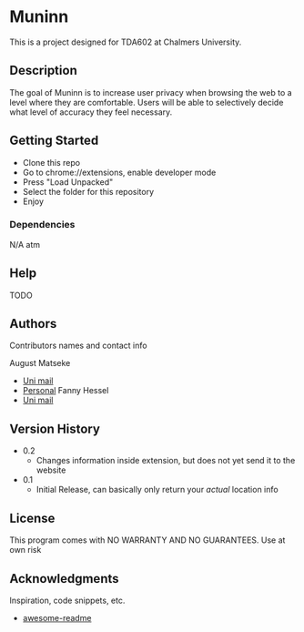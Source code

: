 # Muninn

This is a project designed for TDA602 at Chalmers University.

## Description

The goal of Muninn is to increase user privacy when browsing the web to a level where they are comfortable. Users will be able to selectively decide what level of accuracy they feel necessary. 

## Getting Started

* Clone this repo
* Go to chrome://extensions, enable developer mode
* Press "Load Unpacked"
* Select the folder for this repository
* Enjoy

### Dependencies

N/A atm


## Help

TODO

## Authors

Contributors names and contact info

August Matseke
* [Uni mail](augustma@chalmers.se)
* [Personal](august.milo123@gmail.com)
Fanny Hessel
* [Uni mail](fannyhes@chalmers.se)

## Version History

* 0.2
  * Changes information inside extension, but does not yet send it to the website
* 0.1
  * Initial Release, can basically only return your *actual* location info

## License

This program comes with NO WARRANTY AND NO GUARANTEES. Use at own risk

## Acknowledgments

Inspiration, code snippets, etc.
* [awesome-readme](https://gist.github.com/DomPizzie/7a5ff55ffa9081f2de27c315f5018afc)
